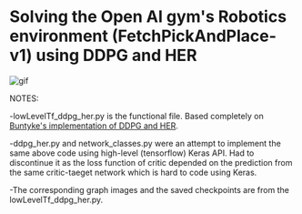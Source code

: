# Solving the Open AI gym's Robotics environment (FetchPickAndPlace-v1) using DDPG and HER

![gif](https://media.giphy.com/media/kfR5iyQgmq7PoiFTAf/giphy.gif)



NOTES:

-lowLevelTf_ddpg_her.py is the functional file. Based completely on [Buntyke's implementation of DDPG and HER](https://github.com/buntyke/her/blob/master/ddpg_her.py).

-ddpg_her.py and network_classes.py were an attempt to implement the same above code using high-level (tensorflow) Keras API. Had to discontinue it as the loss function of critic depended on the prediction from the same critic-taeget network which is hard to code using Keras.

-The corresponding graph images and the saved checkpoints are from the lowLevelTf_ddpg_her.py.
